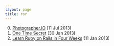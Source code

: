 ```yaml
---
layout: page
title: ror
---
```


0. [Photographer.IO](/bookmark/2013/07/11/photographer-io.html) (11 Jul 2013) 
1. [One Time Secret](/book/2013/01/30/one-time-secret.html) (30 Jan 2013) 
2. [Learn Ruby on Rails in Four Weeks](/bookmark/2013/01/11/ror.html) (11 Jan 2013) 
